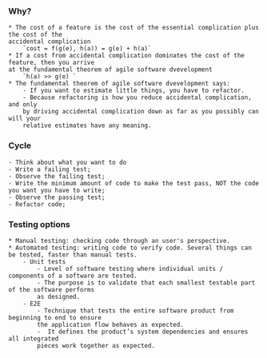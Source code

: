 ### Why?
    * The cost of a feature is the cost of the essential complication plus the cost of the
    accidental complication
        `cost = f(g(e), h(a)) = g(e) + h(a)`
    * If a cost from accidental complication dominates the cost of the feature, then you arrive
    at the fundamental theorem of agile software dvevelopment
        `h(a) >> g(e) `
    * The fundamental theorem of agile software dvevelopment says:
        - If you want to estimate little things, you have to refactor.
        - Because refactoring is how you reduce accidental complication, and only
        by driving accidental complication down as far as you possibly can will your
        relative estimates have any meaning.


### Cycle
    - Think about what you want to do 
    - Write a failing test;
	- Observe the failing test;
	- Write the minimum amount of code to make the test pass, NOT the code you want you have to write;
	- Observe the passing test;
	- Refactor code;

### Testing options
    * Manual testing: checking code through an user's perspective.
    * Automated testing: writing code to verify code. Several things can be tested, faster than manual tests.
	    - Unit tests
            - Level of software testing where individual units / components of a software are tested.
            - The purpose is to validate that each smallest testable part  of the software performs
            as designed.
	    - E2E
            - Technique that tests the entire software product from beginning to end to ensure
            the application flow behaves as expected.
            -  It defines the product’s system dependencies and ensures all integrated
            pieces work together as expected.
